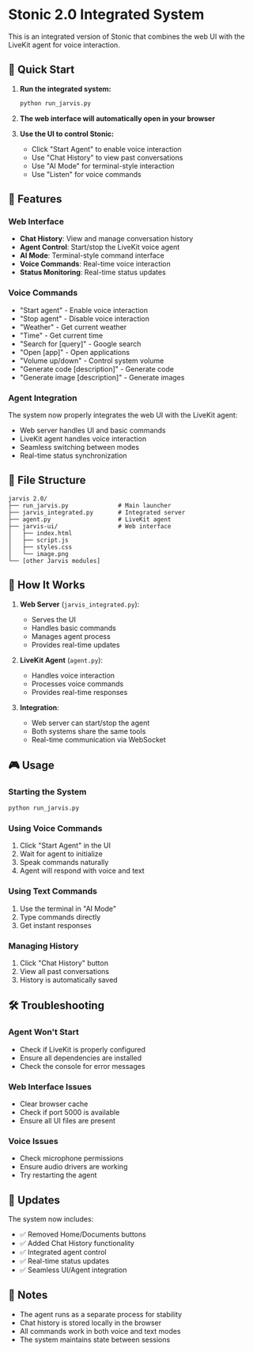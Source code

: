 # Stonic 2.0 Integrated System

This is an integrated version of Stonic that combines the web UI with the LiveKit agent for voice interaction.

## 🚀 Quick Start

1. **Run the integrated system:**
   ```bash
   python run_jarvis.py
   ```

2. **The web interface will automatically open in your browser**

3. **Use the UI to control Stonic:**
   - Click "Start Agent" to enable voice interaction
   - Use "Chat History" to view past conversations
   - Use "AI Mode" for terminal-style interaction
   - Use "Listen" for voice commands

## 🎯 Features

### Web Interface
- **Chat History**: View and manage conversation history
- **Agent Control**: Start/stop the LiveKit voice agent
- **AI Mode**: Terminal-style command interface
- **Voice Commands**: Real-time voice interaction
- **Status Monitoring**: Real-time status updates

### Voice Commands
- "Start agent" - Enable voice interaction
- "Stop agent" - Disable voice interaction
- "Weather" - Get current weather
- "Time" - Get current time
- "Search for [query]" - Google search
- "Open [app]" - Open applications
- "Volume up/down" - Control system volume
- "Generate code [description]" - Generate code
- "Generate image [description]" - Generate images

### Agent Integration
The system now properly integrates the web UI with the LiveKit agent:
- Web server handles UI and basic commands
- LiveKit agent handles voice interaction
- Seamless switching between modes
- Real-time status synchronization

## 📁 File Structure

```
jarvis 2.0/
├── run_jarvis.py              # Main launcher
├── jarvis_integrated.py       # Integrated server
├── agent.py                   # LiveKit agent
├── jarvis-ui/                 # Web interface
│   ├── index.html
│   ├── script.js
│   ├── styles.css
│   └── image.png
└── [other Jarvis modules]
```

## 🔧 How It Works

1. **Web Server** (`jarvis_integrated.py`):
   - Serves the UI
   - Handles basic commands
   - Manages agent process
   - Provides real-time updates

2. **LiveKit Agent** (`agent.py`):
   - Handles voice interaction
   - Processes voice commands
   - Provides real-time responses

3. **Integration**:
   - Web server can start/stop the agent
   - Both systems share the same tools
   - Real-time communication via WebSocket

## 🎮 Usage

### Starting the System
```bash
python run_jarvis.py
```

### Using Voice Commands
1. Click "Start Agent" in the UI
2. Wait for agent to initialize
3. Speak commands naturally
4. Agent will respond with voice and text

### Using Text Commands
1. Use the terminal in "AI Mode"
2. Type commands directly
3. Get instant responses

### Managing History
1. Click "Chat History" button
2. View all past conversations
3. History is automatically saved

## 🛠️ Troubleshooting

### Agent Won't Start
- Check if LiveKit is properly configured
- Ensure all dependencies are installed
- Check the console for error messages

### Web Interface Issues
- Clear browser cache
- Check if port 5000 is available
- Ensure all UI files are present

### Voice Issues
- Check microphone permissions
- Ensure audio drivers are working
- Try restarting the agent

## 🔄 Updates

The system now includes:
- ✅ Removed Home/Documents buttons
- ✅ Added Chat History functionality
- ✅ Integrated agent control
- ✅ Real-time status updates
- ✅ Seamless UI/Agent integration

## 📝 Notes

- The agent runs as a separate process for stability
- Chat history is stored locally in the browser
- All commands work in both voice and text modes
- The system maintains state between sessions 